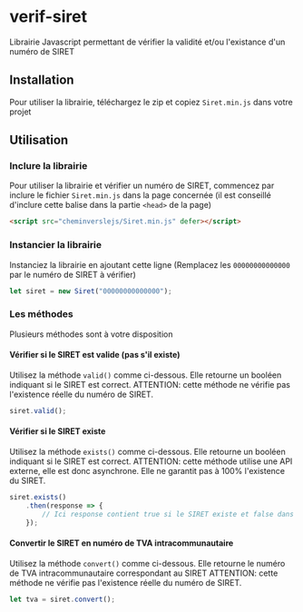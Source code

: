 # verif-siret
Librairie Javascript permettant de vérifier la validité et/ou l'existance d'un numéro de SIRET

## Installation
Pour utiliser la librairie, téléchargez le zip et copiez `Siret.min.js` dans votre projet

## Utilisation
### Inclure la librairie
Pour utiliser la librairie et vérifier un numéro de SIRET, commencez par inclure le fichier `Siret.min.js` dans la page concernée (il est conseillé d'inclure cette balise dans la partie `<head>` de la page)
```html
<script src="cheminverslejs/Siret.min.js" defer></script>
```
### Instancier la librairie
Instanciez la librairie en ajoutant cette ligne (Remplacez les `00000000000000` par le numéro de SIRET à vérifier)
```javascript
let siret = new Siret("00000000000000");
```
### Les méthodes
Plusieurs méthodes sont à votre disposition
#### Vérifier si le SIRET est valide (pas s'il existe)
Utilisez la méthode `valid()` comme ci-dessous. Elle retourne un booléen indiquant si le SIRET est correct.
ATTENTION: cette méthode ne vérifie pas l'existence réelle du numéro de SIRET.
```javascript
siret.valid();
```
#### Vérifier si le SIRET existe
Utilisez la méthode `exists()` comme ci-dessous. Elle retourne un booléen indiquant si le SIRET est correct.
ATTENTION: cette méthode utilise une API externe, elle est donc asynchrone. Elle ne garantit pas à 100% l'existence du SIRET.
```javascript
siret.exists()
    .then(response => {
        // Ici response contient true si le SIRET existe et false dans le cas contraire
    });
```
#### Convertir le SIRET en numéro de TVA intracommunautaire
Utilisez la méthode `convert()` comme ci-dessous. Elle retourne le numéro de TVA intracommunautaire correspondant au SIRET
ATTENTION: cette méthode ne vérifie pas l'existence réelle du numéro de SIRET.
```javascript
let tva = siret.convert();
```
